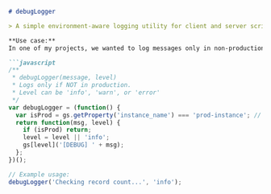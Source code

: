 ```markdown
# debugLogger

> A simple environment-aware logging utility for client and server scripts.

**Use case:**  
In one of my projects, we wanted to log messages only in non-production environments without commenting them out each time. This small helper does that elegantly.

```javascript
/**
 * debugLogger(message, level)
 * Logs only if NOT in production.
 * Level can be 'info', 'warn', or 'error'
 */
var debugLogger = (function() {
  var isProd = gs.getProperty('instance_name') === 'prod-instance'; // change per your instance
  return function(msg, level) {
    if (isProd) return;
    level = level || 'info';
    gs[level]('[DEBUG] ' + msg);
  };
})();

// Example usage:
debugLogger('Checking record count...', 'info');
